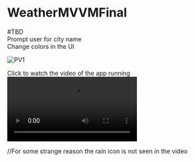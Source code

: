# WeatherMVVMFinal

#TBD <br />
Prompt user for city name <br />
Change colors in the UI 






![PV1](https://user-images.githubusercontent.com/10739658/135834003-1ff3fdc8-d5ac-45c5-9edd-530ff8c6f697.png)




Click to watch the video of the app running ![PV2](https://user-images.githubusercontent.com/10739658/135833675-9c8fba8b-fbd2-4ad0-8512-6d391002d2c0.mp4)


//For some strange reason the rain icon is not seen in the video
